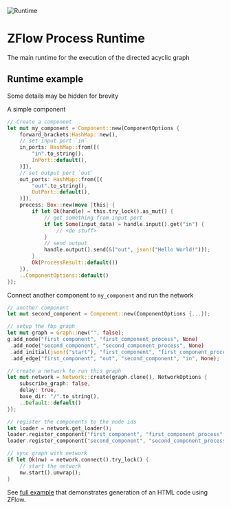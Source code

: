 ![Runtime](https://github.com/darmie/zflow/actions/workflows/runtime.yml/badge.svg)

# ZFlow Process Runtime

The main runtime for the execution of the directed acyclic graph

## Runtime example

Some details may be hidden for brevity

A simple component

```rs
// Create a component
let mut my_component = Component::new(ComponentOptions {
    forward_brackets:HashMap::new(),
    // set input port `in`
    in_ports: HashMap::from([(
        "in".to_string(),
        InPort::default(),
    )]),
    // set output port `out`
    out_ports: HashMap::from([(
        "out".to_string(),
        OutPort::default(),
    )]),
    process: Box::new(move |this| {
        if let Ok(handle) = this.try_lock().as_mut() {
            // get something from input port
            if let Some(input_data) = handle.input().get("in") {
                // <do stuff>
            }
            // send output
            handle.output().send(&("out", json!("Hello World!")));
        }
        Ok(ProcessResult::default())
    }),
    ..ComponentOptions::default()
});
```

Connect another component to `my_component` and run the network

```rs
// another component
let mut second_component = Component::new(ComponentOptions {...});

// setup the fbp graph
let mut graph = Graph::new("", false);
g.add_node("first_component", "first_component_process", None)
 .add_node("second_component", "second_component_process", None)
 .add_initial(json!("start"), "first_component", "first_component_process", None)
 .add_edge("first_component", "out", "second_component", "in", None);

// create a network to run this graph
let mut network = Network::create(graph.clone(), NetworkOptions {
    subscribe_graph: false,
    delay: true,
    base_dir: "/".to_string(),
    ..Default::default()
});

// register the components to the node ids
let loader = network.get_loader();
loader.register_component("first_component", "first_component_process", my_component).unwrap();
loader.register_component("second_component", "second_component_process", merge).unwrap();

// sync graph with network
if let Ok(nw) = network.connect().try_lock() {
    // start the network
    nw.start().unwrap();
}
```

See [full example](https://github.com/darmie/zflow/blob/main/zflow_runtime/src/component_test.rs#L396) that demonstrates generation of an HTML code using ZFlow.
